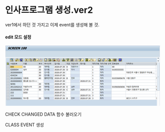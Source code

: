 # 인사프로그램 생성.ver2

ver1에서 하던 것 가지고 이제 event를 생성해 볼 것.

#### edit 모드 설정

![](../../.gitbook/assets/image%20%28213%29.png)

CHECK CHANGED DATA 함수 불러오기

CLASS EVENT 생성

